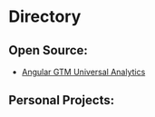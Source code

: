 <h1>Directory</h2>

<h2>Open Source:</h2>

<ul>
  <li>
    <a href="https://github.com/Fernandocgomez/gdlc.monorepo.opensource/tree/master/libs/tracking/gtm-universal-analytics#readme">
      Angular GTM Universal Analytics
    </a>
  </li>
</ul>

<h2>Personal Projects:</h2>
